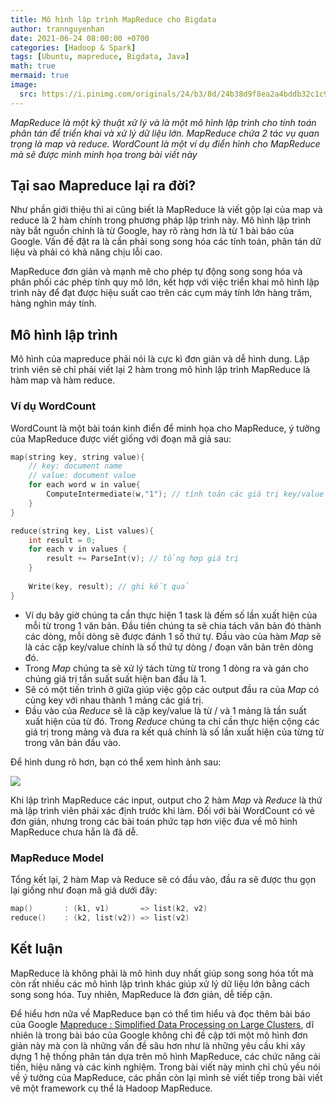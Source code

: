 ```yaml
---
title: Mô hình lập trình MapReduce cho Bigdata 
author: trannguyenhan
date: 2021-06-24 08:00:00 +0700
categories: [Hadoop & Spark]
tags: [Ubuntu, mapreduce, Bigdata, Java]
math: true
mermaid: true
image:
  src: https://i.pinimg.com/originals/24/b3/8d/24b38d9f8ea2a4bddb32c1c95d290378.jpg
---
```

*MapReduce là một kỹ thuật xử lý và là một mô hình lập trình cho tính toán phân tán để triển khai và xử lý dữ liệu lớn. MapReduce chứa 2 tác vụ quan trọng là map và reduce. WordCount là một ví dụ điển hình cho MapReduce mà sẽ được mình minh họa trong bài viết này*

## Tại sao Mapreduce lại ra đời?
Như phần giới thiệu thì ai cũng biết là MapReduce là viết gộp lại của map và reduce là 2 hàm chính trong phương pháp lập trình này. Mô hình lập trình này bắt nguồn chính là từ Google, hay rõ ràng hơn là từ 1 bài báo của Google. Vấn đề đặt ra là cần phải song song hóa các tính toán, phân tán dữ liệu và phải có khả năng chịu lỗi cao. 

MapReduce đơn giản và mạnh mẽ cho phép tự động song song hóa và phân phối các phép tính quy mô lớn, kết hợp với việc triển khai mô hình lập trình này để đạt được hiệu suất cao trên các cụm máy tính lớn hàng trăm, hàng nghìn máy tính.

## Mô hình lập trình 
Mô hình của mapreduce phải nói là cực kì đơn giản và dễ hình dung. Lập trình viên sẽ chỉ phải viết lại 2 hàm trong mô hình lập trình MapReduce là hàm map và hàm reduce.

### Ví dụ WordCount 
WordCount là một bài toán kinh điển để minh họa cho MapReduce, ý tưởng của MapReduce được viết giống với đoạn mã giả sau: 
```cpp 
map(string key, string value){
	// key: document name
	// value: document value
	for each word w in value{
		ComputeIntermediate(w,"1"); // tính toán các giá trị key/value trung gian
	} 
}

reduce(string key, List values){
	int result = 0;
	for each v in values {
		result += ParseInt(v); // tổng hợp giá trị 
	}
	
	Write(key, result); // ghi kết quả
}
```
- Ví dụ bây giờ chúng ta cần thực hiện 1 task là đếm số lần xuất hiện của mỗi từ trong 1 văn bản. Đầu tiên chúng ta sẽ chia tách văn bản đó thành các dòng, mỗi dòng sẽ được đánh 1 số thứ tự. Đầu vào của hàm _Map_ sẽ là các cặp key/value chính là số thứ tự dòng / đoạn văn bản trên dòng đó. 
- Trong _Map_ chúng ta sẽ xử lý tách từng từ trong 1 dòng ra và gán cho chúng giá trị tần suất suất hiện ban đầu là 1. 
- Sẽ có một tiến trình ở giữa giúp việc gộp các output đầu ra của _Map_ có cùng key với nhau thành 1 mảng các giá trị.
- Đầu vào của _Reduce_ sẽ là cặp key/value là từ / và 1 mảng là tần suất xuất hiện của từ đó. Trong _Reduce_ chúng ta chỉ cần thực hiện cộng các giá trị trong mảng và đưa ra kết quả chính là số lần xuất hiện của từng từ trong văn bản đầu vào.

Để hình dung rõ hơn, bạn có thể xem hình ảnh sau: 

![](https://i.pinimg.com/originals/01/f5/ab/01f5ab14f961c104919010b2faaf1d7b.jpg)

Khi lập trình MapReduce các input, output cho 2 hàm _Map_ và _Reduce_ là thứ mà lập trình viên phải xác định trước khi làm. Đối với bài WordCount có vẻ đơn giản, nhưng trong các bài toán phức tạp hơn việc đưa về mô hình MapReduce chưa hẳn là đã dễ.

### MapReduce Model 
Tổng kết lại, 2 hàm Map và Reduce sẽ có đầu vào, đầu ra sẽ được thu gọn lại giống như đoạn mã giả dưới đây:  
```cpp  
map()	    : (k1, v1)       => list(k2, v2)
reduce()	: (k2, list(v2)) => list(v2)
```

## Kết luận 
MapReduce là không phải là mô hình duy nhất giúp song song hóa tốt mà còn rất nhiều các mô hình lập trình khác giúp xử lý dữ liệu lớn bằng cách song song hóa. Tuy nhiên, MapReduce là đơn giản, dễ tiếp cận. 

Để hiểu hơn nữa về MapReduce bạn có thể tìm hiểu và đọc thêm bài báo của Google [Mapreduce : Simplified Data Processing on Large Clusters](https://github.com/demanejar/download-folder/blob/main/mapreduce-osdi04.pdf), dĩ nhiên là trong bài báo của Google không chỉ đề cập tới một mô hình đơn giản này mà con là những vấn đề sâu hơn như là những yêu cầu khi xây dựng 1 hệ thống phân tán dựa trên mô hình MapReduce, các chức năng cải tiến, hiệu năng và các kinh nghiệm. Trong bài viết này mình chỉ chủ yếu nói về ý tưởng của MapReduce, các phần còn lại mình sẽ viết tiếp trong bài viết vê một framework cụ thể là Hadoop MapReduce.
